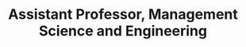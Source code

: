 ---
name: Madeleine Udell
role: Instructor
title: Assistant Professor, Management Science and Engineering
email: udell@stanford.edu
website: http://web.stanford.edu/~udell
office-hours: generally W 3-4pm, Huang 251
---